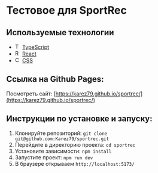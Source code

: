 # Тестовое для SportRec

## Используемые технологии

- <img src="https://img.icons8.com/color/48/000000/typescript.png" alt="TypeScript" width="15"/> [TypeScript](https://www.typescriptlang.org/)
- <img src="https://upload.wikimedia.org/wikipedia/commons/a/a7/React-icon.svg" alt="React" width="15"/> [React](https://ru.reactjs.org/)
- <img src="https://upload.wikimedia.org/wikipedia/commons/d/d5/CSS3_logo_and_wordmark.svg" alt="CSS" width="15"/>     [CSS](https://www.w3.org)

## Ссылка на Github Pages:

Посмотреть сайт: [https://karez79.github.io/sportrec/](https://karez79.github.io/sportrec/)

## Инструкции по установке и запуску:

1. Клонируйте репозиторий: `git clone git@github.com:Karez79/sportrec.git`
2. Перейдите в директорию проекта: `cd sportrec`
3. Установите зависимости: `npm install`
4. Запустите проект: `npm run dev`
5. В браузере открываем `http://localhost:5173/`


